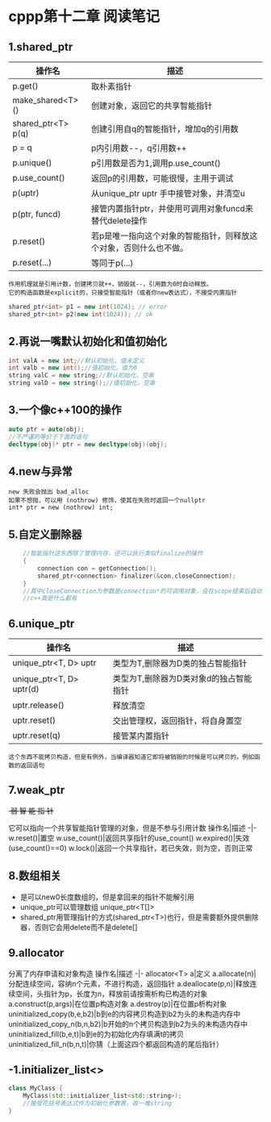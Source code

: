 # cppp第十二章 阅读笔记

## 1.shared_ptr

操作名|描述
-|-
p.get()|取朴素指针
make_shared\<T\>()|创建对象，返回它的共享智能指针
shared_ptr\<T\> p(q)|创建引用自q的智能指针，增加q的引用数
p = q|p内引用数--，q引用数++
p.unique()|p引用数是否为1,调用p.use_count()
p.use_count()|返回p的引用数，可能很慢，主用于调试
p(uptr)|从unique_ptr uptr 手中接管对象，并清空u
p(ptr, funcd)|接管内置指针ptr，并使用可调用对象funcd来替代delete操作
p.reset()|若p是唯一指向这个对象的智能指针，则释放这个对象，否则什么也不做。
p.reset(...)|等同于p(...)

    作用机理就是引用计数，创建拷贝就++，销毁就--，引用数为0时自动释放。
    它的构造函数是explicit的，只接受智能指针（或者你new表达式），不接受内置指针

``` cpp
shared_ptr<int> p1 = new int(1024); // error
shared_ptr<int> p2(new int(1024)); // ok
```

## 2.再说一嘴默认初始化和值初始化
``` cpp
int valA = new int;//默认初始化，值未定义
int valb = new int();//值初始化，值为0
string valC = new string;//默认初始化，空串
string valD = new string();//值初始化，空串
```

## 3.一个像c++100的操作
``` cpp
auto ptr = auto(obj);
//不严谨的等价于下面的语句
decltype(obj)* ptr = new decltype(obj)(obj);
```

## 4.new与异常
    new 失败会抛出 bad_alloc 
    如果不想抛，可以用 (nothrow) 修饰，使其在失败时返回一个nullptr
    int* ptr = new (nothrow) int; 

## 5.自定义删除器
``` cpp
    //智能指针这东西除了管理内存，还可以执行类似finalize的操作
    {
        connection con = getConnection();
        shared_ptr<connection> finalizer(&con,closeConnection);
    }
    //其中closeConnection为参数是connection*的可调用对象，会在scope结束后自动调用
    //c++真是什么都有
```

## 6.unique_ptr
操作名|描述
-|-
unique_ptr<T, D> uptr | 类型为T,删除器为D类的独占智能指针
unique_ptr<T, D> uptr(d) | 类型为T,删除器为D类对象d的独占智能指针
uptr.release() | 释放清空
uptr.reset() |交出管理权，返回指针，将自身置空
uptr.reset(q)|接管某内置指针

    这个东西不能拷贝构造，但是有例外，当编译器知道它即将被销毁的时候是可以拷贝的，例如函数的返回语句

## 7.weak_ptr
<del>&nbsp;弱 智 能 指 针 </del>

它可以指向一个共享智能指针管理的对象，但是不参与引用计数
操作名|描述
-|-
w.reset()|置空
w.use_count()|返回共享指针的use_count()
w.expired()|失效(use_count()==0)
w.lock()|返回一个共享指针，若已失效，则为空，否则正常

## 8.数组相关
* 是可以new0长度数组的，但是拿回来的指针不能解引用
* unique_ptr可以管理数组  unique_ptr\<T[]\>
* shared_ptr用管理指针的方式(shared_ptr\<T\>)也行，但是需要额外提供删除器，否则它会用delete而不是delete[]

## 9.allocator
分离了内存申请和对象构造
操作名|描述
-|-
allocator\<T\> a|定义
a.allocate(n)|分配连续空间，容纳n个元素，不进行构造，返回指针
a.deallocate(p,n)|释放连续空间，头指针为p，长度为n，释放前请按需析构已构造的对象
a.construct(p,args)|在位置p构造对象
a.destroy(p)|在位置p析构对象
uninitialized_copy(b,e,b2)|b到e的内容拷贝构造到b2为头的未构造内存中
uninitialized_copy_n(b,n,b2)|b开始的n个拷贝构造到b2为头的未构造内存中
uninitialized_fill(b,e,t)|b到e的为初始化内存填满t的拷贝
uninitialized_fill_n(b,n,t)|你猜（上面这四个都返回构造的尾后指针）


## -1.initializer_list<>
``` cpp
class MyClass {
    MyClass(std::initializer_list<std::string>);
    //接受花括号表达式作为初始化参数表，收一堆string
}
```
